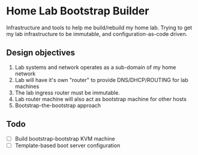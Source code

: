 # Home Lab Bootstrap Builder

Infrastructure and tools to help me build/rebuild my home lab. Trying to get my
lab infrastructure to be immutable, and configuration-as-code driven.

## Design objectives

1. Lab systems and network operates as a sub-domain of my home network
2. Lab will have it's own "router" to provide DNS/DHCP/ROUTING for
   lab machines
3. The lab ingress router must be immutable.
4. Lab router machine will also act as bootstrap machine for other hosts
5. Bootstrap-the-bootstrap approach

## Todo

- [ ] Build bootstrap-bootstrap KVM machine
- [ ] Template-based boot server configuration
